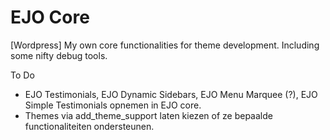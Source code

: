 # EJO Core
[Wordpress] My own core functionalities for theme development. Including some nifty debug tools.

To Do
- EJO Testimonials, EJO Dynamic Sidebars, EJO Menu Marquee (?), EJO Simple Testimonials opnemen in EJO core. 
- Themes via add_theme_support laten kiezen of ze bepaalde functionaliteiten ondersteunen.
